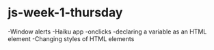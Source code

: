 # js-week-1-thursday

-Window alerts
-Haiku app
-onclicks
-declaring a variable as an HTML element
-Changing styles of HTML elements
